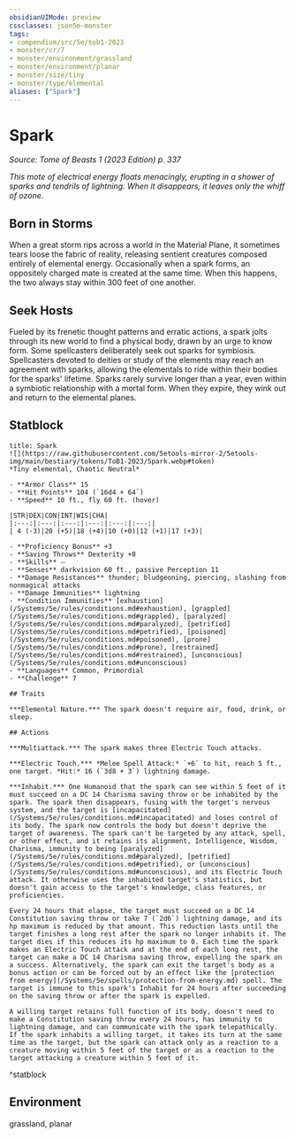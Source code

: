 ```yaml
---
obsidianUIMode: preview
cssclasses: json5e-monster
tags:
- compendium/src/5e/tob1-2023
- monster/cr/7
- monster/environment/grassland
- monster/environment/planar
- monster/size/tiny
- monster/type/elemental
aliases: ["Spark"]
---
```

# Spark
*Source: Tome of Beasts 1 (2023 Edition) p. 337*  

*This mote of electrical energy floats menacingly, erupting in a shower of sparks and tendrils of lightning. When it disappears, it leaves only the whiff of ozone.*

## Born in Storms

When a great storm rips across a world in the Material Plane, it sometimes tears loose the fabric of reality, releasing sentient creatures composed entirely of elemental energy. Occasionally when a spark forms, an oppositely charged mate is created at the same time. When this happens, the two always stay within 300 feet of one another.

## Seek Hosts

Fueled by its frenetic thought patterns and erratic actions, a spark jolts through its new world to find a physical body, drawn by an urge to know form. Some spellcasters deliberately seek out sparks for symbiosis. Spellcasters devoted to deities or study of the elements may reach an agreement with sparks, allowing the elementals to ride within their bodies for the sparks' lifetime. Sparks rarely survive longer than a year, even within a symbiotic relationship with a mortal form. When they expire, they wink out and return to the elemental planes.

## Statblock

```ad-statblock
title: Spark
![](https://raw.githubusercontent.com/5etools-mirror-2/5etools-img/main/bestiary/tokens/ToB1-2023/Spark.webp#token)
*Tiny elemental, Chaotic Neutral*

- **Armor Class** 15
- **Hit Points** 104 (`16d4 + 64`)
- **Speed** 10 ft., fly 60 ft. (hover)

|STR|DEX|CON|INT|WIS|CHA|
|:---:|:---:|:---:|:---:|:---:|:---:|
| 4 (-3)|20 (+5)|18 (+4)|10 (+0)|12 (+1)|17 (+3)|

- **Proficiency Bonus** +3
- **Saving Throws** Dexterity +8
- **Skills** ⏤
- **Senses** darkvision 60 ft., passive Perception 11
- **Damage Resistances** thunder; bludgeoning, piercing, slashing from nonmagical attacks
- **Damage Immunities** lightning
- **Condition Immunities** [exhaustion](/Systems/5e/rules/conditions.md#exhaustion), [grappled](/Systems/5e/rules/conditions.md#grappled), [paralyzed](/Systems/5e/rules/conditions.md#paralyzed), [petrified](/Systems/5e/rules/conditions.md#petrified), [poisoned](/Systems/5e/rules/conditions.md#poisoned), [prone](/Systems/5e/rules/conditions.md#prone), [restrained](/Systems/5e/rules/conditions.md#restrained), [unconscious](/Systems/5e/rules/conditions.md#unconscious)
- **Languages** Common, Primordial
- **Challenge** 7

## Traits

***Elemental Nature.*** The spark doesn't require air, food, drink, or sleep.

## Actions

***Multiattack.*** The spark makes three Electric Touch attacks.

***Electric Touch.*** *Melee Spell Attack:* `+6` to hit, reach 5 ft., one target. *Hit:* 16 (`3d8 + 3`) lightning damage.

***Inhabit.*** One Humanoid that the spark can see within 5 feet of it must succeed on a DC 14 Charisma saving throw or be inhabited by the spark. The spark then disappears, fusing with the target's nervous system, and the target is [incapacitated](/Systems/5e/rules/conditions.md#incapacitated) and loses control of its body. The spark now controls the body but doesn't deprive the target of awareness. The spark can't be targeted by any attack, spell, or other effect, and it retains its alignment, Intelligence, Wisdom, Charisma, immunity to being [paralyzed](/Systems/5e/rules/conditions.md#paralyzed), [petrified](/Systems/5e/rules/conditions.md#petrified), or [unconscious](/Systems/5e/rules/conditions.md#unconscious), and its Electric Touch attack. It otherwise uses the inhabited target's statistics, but doesn't gain access to the target's knowledge, class features, or proficiencies.

Every 24 hours that elapse, the target must succeed on a DC 14 Constitution saving throw or take 7 (`2d6`) lightning damage, and its hp maximum is reduced by that amount. This reduction lasts until the target finishes a long rest after the spark no longer inhabits it. The target dies if this reduces its hp maximum to 0. Each time the spark makes an Electric Touch attack and at the end of each long rest, the target can make a DC 14 Charisma saving throw, expelling the spark on a success. Alternatively, the spark can exit the target's body as a bonus action or can be forced out by an effect like the [protection from energy](/Systems/5e/spells/protection-from-energy.md) spell. The target is immune to this spark's Inhabit for 24 hours after succeeding on the saving throw or after the spark is expelled.

A willing target retains full function of its body, doesn't need to make a Constitution saving throw every 24 hours, has immunity to lightning damage, and can communicate with the spark telepathically. If the spark inhabits a willing target, it takes its turn at the same time as the target, but the spark can attack only as a reaction to a creature moving within 5 feet of the target or as a reaction to the target attacking a creature within 5 feet of it.
```
^statblock

## Environment

grassland, planar